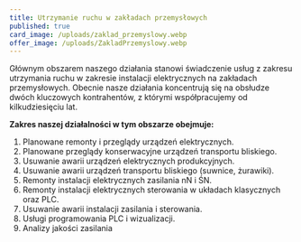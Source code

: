 ```yaml
---
title: Utrzymanie ruchu w zakładach przemysłowych
published: true
card_image: /uploads/zaklad_przemyslowy.webp
offer_image: /uploads/ZakladPrzemyslowy.webp
---
```

Głównym obszarem naszego działania stanowi świadczenie
usług z zakresu utrzymania ruchu w zakresie instalacji elektrycznych
na zakładach przemysłowych. Obecnie nasze działania koncentrują się na
obsłudze dwóch kluczowych kontrahentów, z którymi współpracujemy od kilkudziesięciu lat.

**Zakres naszej działalności w tym obszarze obejmuje:**

1. Planowane remonty i przeglądy urządzeń elektrycznych.
2. Planowane przeglądy konserwacyjne urządzeń transportu bliskiego.
3. Usuwanie awarii urządzeń elektrycznych produkcyjnych.
4. Usuwanie awarii urządzeń transportu bliskiego (suwnice, żurawiki).
5. Remonty instalacji elektrycznych zasilania nN i ŚN.
6. Remonty instalacji elektrycznych sterowania w układach klasycznych oraz PLC.
7. Usuwanie awarii instalacji zasilania i sterowania.
8. Usługi programowania PLC i wizualizacji.
9. Analizy jakości zasilania